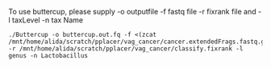 To use buttercup, please supply -o outputfile -f fastq file -r fixrank file and -l taxLevel -n tax Name

```
./Buttercup -o buttercup.out.fq -f <(zcat /mnt/home/alida/scratch/pplacer/vag_cancer/cancer.extendedFrags.fastq.gz) -r /mnt/home/alida/scratch/pplacer/vag_cancer/classify.fixrank -l genus -n Lactobacillus
```
